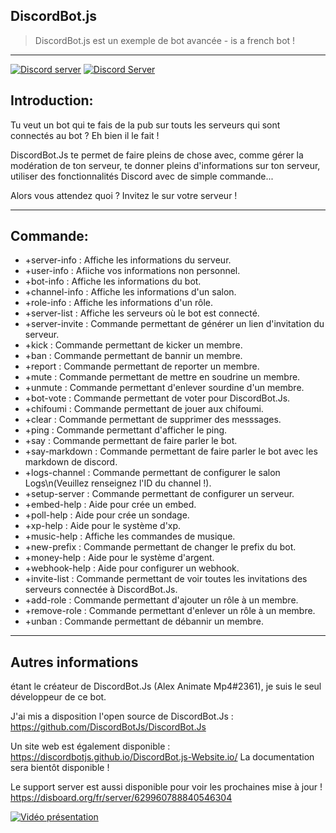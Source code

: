 ## DiscordBot.js
> DiscordBot.js est un exemple de bot avancée - is a french bot !

---

<div>
  <p>
    <a href="https://discord.gg/invite/UqUsr5x"><img src="https://i.imgur.com/WlH9SJ0.png" alt="Discord server"></a>
    <a href="https://top.gg/bot/629968935709835284"><img src="https://i.imgur.com/2x6O4zD.png" alt="Discord Server" /></a>
  </p>
</div>

## Introduction:

Tu veut un bot qui te fais de la pub sur touts les serveurs qui sont connectés au bot ?
Eh bien il le fait !

DiscordBot.Js te permet de faire pleins de chose avec, comme gérer la modération de ton serveur, te donner pleins d'informations sur ton serveur, utiliser des fonctionnalités Discord avec de simple commande...

Alors vous attendez quoi ?
Invitez le sur votre serveur !

---

## Commande:

- +server-info : Affiche les informations du serveur.
- +user-info : Afiiche vos informations non personnel.
- +bot-info : Affiche les informations du bot.
- +channel-info : Affiche les informations d'un salon.
- +role-info : Affiche les informations d'un rôle.
- +server-list : Affiche les serveurs où le bot est connecté.
- +server-invite : Commande permettant de générer un lien d'invitation du serveur.
- +kick : Commande permettant de kicker un membre.
- +ban : Commande permettant de bannir un membre.
- +report : Commande permettant de reporter un membre.
- +mute : Commande permettant de mettre en soudrine un membre.
- +unmute  : Commande permettant d'enlever sourdine d'un membre.
- +bot-vote : Commande permettant de voter pour DiscordBot.Js.
- +chifoumi : Commande permettant de jouer aux chifoumi.
- +clear : Commande permettant de supprimer des messsages.
- +ping : Commande permettant d'afficher le ping.
- +say : Commande permettant de faire parler le bot.
- +say-markdown : Commande permettant de faire parler le bot avec les markdown de discord.
- +logs-channel : Commande permettant de configurer le salon Logs\n(Veuillez renseignez l'ID du channel !).
- +setup-server : Commande permettant de configurer un serveur.
- +embed-help : Aide pour crée un embed.
- +poll-help : Aide pour crée un sondage.
- +xp-help : Aide pour le système d'xp.
- +music-help : Affiche les commandes de musique.
- +new-prefix : Commande permettant de changer le prefix du bot.
- +money-help : Aide pour le système d'argent.
- +webhook-help : Aide pour configurer un webhook.
- +invite-list : Commande permettant de voir toutes les invitations des serveurs connectée à DiscordBot.Js.
- +add-role : Commande permettant d'ajouter un rôle à un membre.
- +remove-role : Commande permettant d'enlever un rôle à un membre.
- +unban : Commande permettant de débannir un membre.

---

## Autres informations

étant le créateur de DiscordBot.Js (Alex Animate Mp4#2361), je suis le seul développeur de ce bot.

J'ai mis a disposition l'open source de DiscordBot.Js : https://github.com/DiscordBotJs/DiscordBot.Js

Un site web est également disponible : https://discordbotjs.github.io/DiscordBot.js-Website.io/
La documentation sera bientôt disponible !

Le support server est aussi disponible pour voir les prochaines mise à jour !
https://disboard.org/fr/server/629960788840546304

[![Vidéo présentation](https://i.imgur.com/AxJ3nuQ.png)](https://youtu.be/cIFhTOgT4Oc)
